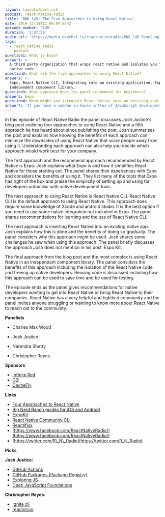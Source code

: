 ```yaml
---
layout: layouts/post.njk
podcast: react-native-radio
title: 'RNR 145: The Five Approaches to Using React Native'
date: 2019-12-10T11:00:04.654Z
episode_number: '145'
duration: '1:07:56'
audio_url: 'https://media.devchat.tv/reactnativeradio/RNR_145_Panel.mp3'
tags:
  - react_native_radio
  - podcast
question1: What is Expo?
answer1: >-
  A third party organization that wraps react native and isolates you from the
  native code.
question2: What are the five approaches to using React Native?
answer2: >-
  Expo, React Native CLI, Integrating into an existing application, Expo Kit and
  Independent component library.
question3: What approach does the panel recommend for beginners?
answer3: Expo
question4: When might you integrate React Native into an existing application?
answer4: 'If you have a sudden in-house influx of JavaScript developers. '
---
```

In this episode of React Native Radio the panel discusses Josh Justice's blog post outlining four approaches to using React Native and a fifth approach he has heard about since publishing the post. Josh summarizes the post and explains how knowing the benefits of each approach can minimize the downsides of using React Native that scare people away from using it. Understanding each approach can also help you decide which approach would work best for your company.

The first approach and the recommend approach recommended by React Native is Expo. Josh explains what Expo is and how it simplifies React Native for those starting out. The panel shares their experiences with Expo and considers the benefits of using it. They list many of the tools that Expo has right of the box and praise the simplicity of setting up and using for developers unfamiliar with native development tools.

The next approach to using React Native is React Native CLI. React Native CLI is the default approach to using React Native. This approach does require some knowledge of Xcode and android studio. It is the best option if you need to use some native integration not included in Expo. The panel shares recommendations for learning and the use of React Native CLI.

The next approach is inserting React Native into an existing native app. Josh explains how this is done and the benefits of doing so gradually. The panel considers why this approach might be used. Josh shares some challenges he saw when using this approach. The panel briefly discusses the approach Josh does not mention in his post, Expo Kit.

The final approach from the blog post and the most complex is using React Native in an independent component library. The panel considers the benefits of this approach including the isolation of the React Native code and freeing up native developers. Reusing code is discussed including how this approach can be used to save time and be used for testing.

The episode ends as the panel gives recommendations for native developers wanting to get into React Native or bring React Native to their companies. React Native has a very helpful and tightknit community and the panel invites anyone struggling or wanting to know more about React Native to reach out to the community.

**Panelists**

- Charles Max Wood

- Josh Justice
- Narendra Shetty
- Christopher Reyes

**Sponsors**

- [Infinite Red](http://radio.infinite.red/)
- [G2i](https://www.g2i.co/?utm_source=React_Native_Radio&amp;utm_medium=Podcast)
- [CacheFly](https://www.cachefly.com/)

**Links**

- [Four Approaches to React Native](https://www.bignerdranch.com/blog/four-approaches-to-react-native/)
- [Big Nerd Ranch guides for iOS and Android](https://www.bignerdranch.com/books/)
- [ExpoKit](https://docs.expo.io/versions/latest/expokit/expokit/)
- [React Native Community CLI](https://github.com/react-native-community/cli)
- [Reactiflux](https://www.reactiflux.com/)
- [https://www.facebook.com/ReactNativeRadio/](https://www.facebook.com/ReactNativeRadio/)
- [https://twitter.com/R\_N\_Radio](https://twitter.com/R_N_Radio)

**Picks**

**Josh Justice:**

- [GitHub Actions](https://github.com/features/actions)
- [GitHub Packages (Package Registry)](https://github.com/infinitered/ignite)
- [Exploring JS](https://exploringjs.com/)
- [Deep JavaScript Foundations](https://frontendmasters.com/courses/deep-javascript-v3/)

**Christopher Reyes:**

- [Ignite cli](https://github.com/infinitered/ignite)
- [reactotron](https://github.com/infinitered/reactotron)
